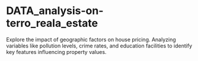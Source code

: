 # DATA_analysis-on-terro_reala_estate
Explore the impact of geographic factors on house pricing. Analyzing variables like pollution levels, crime rates, and education facilities to identify key features influencing property values.
